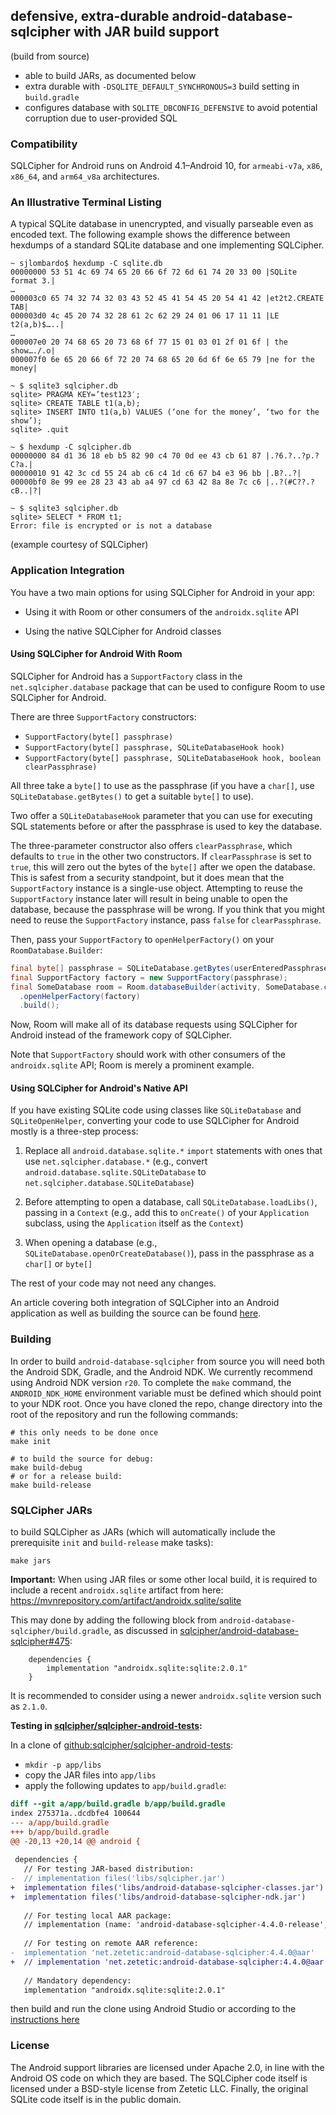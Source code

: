 ## defensive, extra-durable android-database-sqlcipher with JAR build support

(build from source)

- able to build JARs, as documented below
- extra durable with `-DSQLITE_DEFAULT_SYNCHRONOUS=3` build setting in `build.gradle`
- configures database with `SQLITE_DBCONFIG_DEFENSIVE` to avoid potential corruption due to user-provided SQL

<!-- N/A - NOT SUPPORTED with this JAR build:
### Download Source and Binaries

The latest AAR binary package information can be [here](https://www.zetetic.net/sqlcipher/open-source), the source can be found [here](https://github.com/sqlcipher/android-database-sqlcipher).
<p><a title="Latest version from Maven Central" href="https://maven-badges.herokuapp.com/maven-central/net.zetetic/android-database-sqlcipher"><img src="https://maven-badges.herokuapp.com/maven-central/net.zetetic/android-database-sqlcipher/badge.svg"></a></p>
- -->

### Compatibility

SQLCipher for Android runs on Android 4.1–Android 10, for `armeabi-v7a`, `x86`, `x86_64`, and `arm64_v8a` architectures.

<!-- N/A for fork with JAR build:
### Contributions

We welcome contributions, to contribute to SQLCipher for Android, a [contributor agreement](https://www.zetetic.net/contributions/) needs to be submitted. All submissions should be based on the `master` branch.
- -->

### An Illustrative Terminal Listing

A typical SQLite database in unencrypted, and visually parseable even as encoded text. The following example shows the difference between hexdumps of a standard SQLite database and one implementing SQLCipher.

```
~ sjlombardo$ hexdump -C sqlite.db
00000000 53 51 4c 69 74 65 20 66 6f 72 6d 61 74 20 33 00 |SQLite format 3.|
…
000003c0 65 74 32 74 32 03 43 52 45 41 54 45 20 54 41 42 |et2t2.CREATE TAB|
000003d0 4c 45 20 74 32 28 61 2c 62 29 24 01 06 17 11 11 |LE t2(a,b)$…..|
…
000007e0 20 74 68 65 20 73 68 6f 77 15 01 03 01 2f 01 6f | the show…./.o|
000007f0 6e 65 20 66 6f 72 20 74 68 65 20 6d 6f 6e 65 79 |ne for the money|

~ $ sqlite3 sqlcipher.db
sqlite> PRAGMA KEY=’test123′;
sqlite> CREATE TABLE t1(a,b);
sqlite> INSERT INTO t1(a,b) VALUES (‘one for the money’, ‘two for the show’);
sqlite> .quit

~ $ hexdump -C sqlcipher.db
00000000 84 d1 36 18 eb b5 82 90 c4 70 0d ee 43 cb 61 87 |.?6.?..?p.?C?a.|
00000010 91 42 3c cd 55 24 ab c6 c4 1d c6 67 b4 e3 96 bb |.B?..?|
00000bf0 8e 99 ee 28 23 43 ab a4 97 cd 63 42 8a 8e 7c c6 |..?(#C??.?cB..|?|

~ $ sqlite3 sqlcipher.db
sqlite> SELECT * FROM t1;
Error: file is encrypted or is not a database
```
(example courtesy of SQLCipher)

### Application Integration

You have a two main options for using SQLCipher for Android in your app:

- Using it with Room or other consumers of the `androidx.sqlite` API

- Using the native SQLCipher for Android classes

<!-- N/A - NOT SUPPORTED with this JAR build:
In both cases, you will need to add a dependency on `net.zetetic:android-database-sqlcipher`,
such as having the following line in your module's `build.gradle` `dependencies`
closure:

```gradle
implementation "net.zetetic:android-database-sqlcipher:4.4.0"
implementation "androidx.sqlite:sqlite:2.0.1"
```

(replacing `4.4.0` with the version you want)

<a title="Latest version from Maven Central" href="https://maven-badges.herokuapp.com/maven-central/net.zetetic/android-database-sqlcipher"><img src="https://maven-badges.herokuapp.com/maven-central/net.zetetic/android-database-sqlcipher/badge.svg"></a>
- -->

#### Using SQLCipher for Android With Room

SQLCipher for Android has a `SupportFactory` class in the `net.sqlcipher.database` package
that can be used to configure Room to use SQLCipher for Android.

There are three `SupportFactory` constructors:

- `SupportFactory(byte[] passphrase)`
- `SupportFactory(byte[] passphrase, SQLiteDatabaseHook hook)`
- `SupportFactory(byte[] passphrase, SQLiteDatabaseHook hook, boolean clearPassphrase)`

All three take a `byte[]` to use as the passphrase (if you have a `char[]`, use
`SQLiteDatabase.getBytes()` to get a suitable `byte[]` to use).

Two offer a `SQLiteDatabaseHook` parameter that you can use
for executing SQL statements before or after the passphrase is used to key
the database.

The three-parameter constructor also offers `clearPassphrase`, which defaults
to `true` in the other two constructors. If `clearPassphrase` is set to `true`,
this will zero out the bytes of the `byte[]` after we open the database. This
is safest from a security standpoint, but it does mean that the `SupportFactory`
instance is a single-use object. Attempting to reuse the `SupportFactory`
instance later will result in being unable to open the database, because the
passphrase will be wrong. If you think that you might need to reuse the
`SupportFactory` instance, pass `false` for `clearPassphrase`.

Then, pass your `SupportFactory` to `openHelperFactory()` on your `RoomDatabase.Builder`:

```java
final byte[] passphrase = SQLiteDatabase.getBytes(userEnteredPassphrase);
final SupportFactory factory = new SupportFactory(passphrase);
final SomeDatabase room = Room.databaseBuilder(activity, SomeDatabase.class, DB_NAME)
  .openHelperFactory(factory)
  .build();
```

Now, Room will make all of its database requests using SQLCipher for Android instead
of the framework copy of SQLCipher.

Note that `SupportFactory` should work with other consumers of the `androidx.sqlite` API;
Room is merely a prominent example.

#### Using SQLCipher for Android's Native API

If you have existing SQLite code using classes like `SQLiteDatabase` and `SQLiteOpenHelper`,
converting your code to use SQLCipher for Android mostly is a three-step process:

1. Replace all `android.database.sqlite.*` `import` statements with ones that
use `net.sqlcipher.database.*` (e.g., convert `android.database.sqlite.SQLiteDatabase`
to `net.sqlcipher.database.SQLiteDatabase`)

2. Before attempting to open a database, call `SQLiteDatabase.loadLibs()`, passing
in a `Context` (e.g., add this to `onCreate()` of your `Application` subclass, using
the `Application` itself as the `Context`)

3. When opening a database (e.g., `SQLiteDatabase.openOrCreateDatabase()`), pass
in the passphrase as a `char[]` or `byte[]`

The rest of your code may not need any changes.

An article covering both integration of SQLCipher into an Android application as well as building the source can be found [here](https://www.zetetic.net/sqlcipher/sqlcipher-for-android/).

### Building

In order to build `android-database-sqlcipher` from source you will need both the Android SDK, Gradle, and the Android NDK. We currently recommend using Android NDK version `r20`. To complete the `make` command, the `ANDROID_NDK_HOME` environment variable must be defined which should point to your NDK root. Once you have cloned the repo, change directory into the root of the repository and run the following commands:

```
# this only needs to be done once
make init

# to build the source for debug:
make build-debug
# or for a release build:
make build-release
```

### SQLCipher JARs

to build SQLCipher as JARs (which will automatically include the prerequisite `init` and `build-release` make tasks):

```
make jars
```

**Important:** When using JAR files or some other local build, it is required to include a recent `androidx.sqlite` artifact from here: <https://mvnrepository.com/artifact/androidx.sqlite/sqlite>

This may done by adding the following block from `android-database-sqlcipher/build.gradle`, as discussed in [sqlcipher/android-database-sqlcipher#475](https://github.com/sqlcipher/android-database-sqlcipher/issues/475):

```
    dependencies {
        implementation "androidx.sqlite:sqlite:2.0.1"
    }
```

It is recommended to consider using a newer `androidx.sqlite` version such as `2.1.0`.

**Testing in [sqlcipher/sqlcipher-android-tests](https://github.com/sqlcipher/sqlcipher-android-tests):**

In a clone of [github:sqlcipher/sqlcipher-android-tests](https://github.com/sqlcipher/sqlcipher-android-tests):

- `mkdir -p app/libs`
- copy the JAR files into `app/libs`
- apply the following updates to `app/build.gradle`:

```diff
diff --git a/app/build.gradle b/app/build.gradle
index 275371a..dcdbfe4 100644
--- a/app/build.gradle
+++ b/app/build.gradle
@@ -20,13 +20,14 @@ android {
 
 dependencies {
   // For testing JAR-based distribution:
-  // implementation files('libs/sqlcipher.jar')
+  implementation files('libs/android-database-sqlcipher-classes.jar')
+  implementation files('libs/android-database-sqlcipher-ndk.jar')
 
   // For testing local AAR package:
   // implementation (name: 'android-database-sqlcipher-4.4.0-release', ext: 'aar')
 
   // For testing on remote AAR reference:
-  implementation 'net.zetetic:android-database-sqlcipher:4.4.0@aar'
+  // implementation 'net.zetetic:android-database-sqlcipher:4.4.0@aar'
 
   // Mandatory dependency:
   implementation "androidx.sqlite:sqlite:2.0.1"
```

then build and run the clone using Android Studio or according to the [instructions here](https://developer.android.com/studio/build/building-cmdline)

### License

The Android support libraries are licensed under Apache 2.0, in line with the Android OS code on which they are based. The SQLCipher code itself is licensed under a BSD-style license from Zetetic LLC. Finally, the original SQLite code itself is in the public domain.
